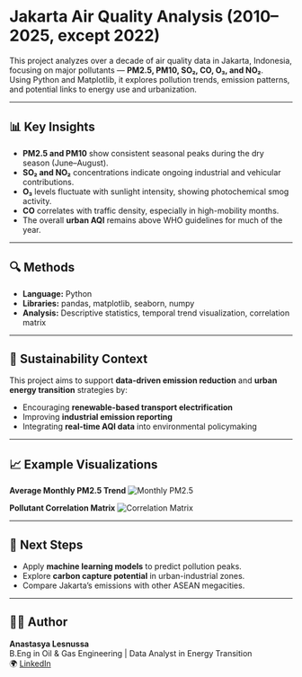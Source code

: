 # Jakarta Air Quality Analysis (2010–2025, except 2022)

This project analyzes over a decade of air quality data in Jakarta, Indonesia, focusing on major pollutants — **PM2.5, PM10, SO₂, CO, O₃, and NO₂**.  
Using Python and Matplotlib, it explores pollution trends, emission patterns, and potential links to energy use and urbanization.

---

## 📊 Key Insights
- **PM2.5 and PM10** show consistent seasonal peaks during the dry season (June–August).
- **SO₂ and NO₂** concentrations indicate ongoing industrial and vehicular contributions.
- **O₃** levels fluctuate with sunlight intensity, showing photochemical smog activity.
- **CO** correlates with traffic density, especially in high-mobility months.
- The overall **urban AQI** remains above WHO guidelines for much of the year.

---

## 🔍 Methods
- **Language:** Python  
- **Libraries:** pandas, matplotlib, seaborn, numpy  
- **Analysis:** Descriptive statistics, temporal trend visualization, correlation matrix  

---

## 🌱 Sustainability Context
This project aims to support **data-driven emission reduction** and **urban energy transition** strategies by:
- Encouraging **renewable-based transport electrification**  
- Improving **industrial emission reporting**  
- Integrating **real-time AQI data** into environmental policymaking  

---

## 📈 Example Visualizations

**Average Monthly PM2.5 Trend**
![Monthly PM2.5](visuals/monthly_trends.png)

**Pollutant Correlation Matrix**
![Correlation Matrix](visuals/pollutant_correlation.png)

---

## 🧩 Next Steps
- Apply **machine learning models** to predict pollution peaks.  
- Explore **carbon capture potential** in urban-industrial zones.  
- Compare Jakarta’s emissions with other ASEAN megacities.  

---

## 👩‍💻 Author
**Anastasya Lesnussa**  
B.Eng in Oil & Gas Engineering | Data Analyst in Energy Transition  
🌍 [LinkedIn](https://linkedin.com/in/anastasyalesnussa) 
